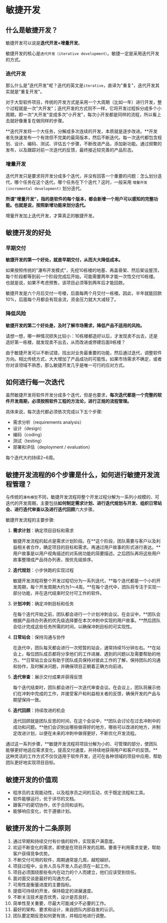 # 敏捷开发

## 什么是敏捷开发？

敏捷开发可以说是**迭代开发+增量开发**。

敏捷开发的核心是`迭代开发（iterative development）`。敏捷一定是采用迭代开发的方式。

### 迭代开发

那么什么是"迭代开发"呢？迭代的英文是`iterative`，直译为"重复"，迭代开发其实就是"重复开发"。

对于大型软件项目，传统的开发方式是采用一个大周期（比如一年）进行开发，整个过程就是一次"大开发"；迭代开发的方式则不一样，它将开发过程拆分成多个小周期，即一次"大开发"变成多次"小开发"，每次小开发都是同样的流程，所以看上去就好像重复在做同样的步骤。

**迭代开发将一个大任务，分解成多次连续的开发，本质就是逐步改进。**开发者先快速发布一个有效但不完美的最简版本，然后不断迭代。每一次迭代都包含规划、设计、编码、测试、评估五个步骤，不断改进产品，添加新功能。通过频繁的发布，以及跟踪对前一次迭代的反馈，最终接近较完善的产品形态。

### 增量开发

迭代开发只是要求将开发分成多个迭代，并没有回答一个重要的问题：怎么划分迭代，哪个任务在这个迭代，哪个任务在下个迭代？这时，一般采用 `增量开发(incremental development)` 划分迭代。

**所谓"增量开发"，指的是软件的每个版本，都会新增一个用户可以感知的完整功能。也就是说，按照新增功能来划分迭代。**

增量开发加上迭代开发，才算真正的敏捷开发。

## 敏捷开发的好处

### 早期交付

**敏捷开发的第一个好处，就是早期交付，从而大大降低成本。**

如果按照传统的"瀑布开发模式"，先挖10栋楼的地基、再盖骨架、然后架设屋顶，每个阶段都等到前一个阶段完成后开始，可能需要两年才能一次性交付10栋楼。也就是说，如果不考虑预售，该项目必须等到两年后才能回款。

敏捷开发是六个月后交付一号楼，后面每两个月交付一栋楼。因此，半年就能回款10%，后面每个月都会有现金流，资金压力就大大减轻了。

### 降低风险

**敏捷开发的第二个好处是，及时了解市场需求，降低产品不适用的风险。**

请想一想，哪一种情况损失比较小：10栋楼都造好以后，才发现卖不出去，还是造好第一栋楼，就发现卖不出去，从而改进或停建后面9栋楼？

由于敏捷开发可以不断试错，找出对业务最重要的功能，然后通过迭代，调整软件方向。相比传统方式，大大增加了产品成功的可能性。如果市场需求不确定，或者你对该领域不熟悉，那么敏捷开发几乎是唯一可行的应对方式。

## 如何进行每一次迭代

虽然敏捷开发将软件开发分成多个迭代，但是也要求，**每次迭代都是一个完整的软件开发周期，必须按照软件工程的方法论，进行正规的流程管理。**

具体来说，每次迭代都必须依次完成以下五个步骤:

- 需求分析（requirements analysis）
- 设计（design）
- 编码（coding）
- 测试（testing）
- 部署和评估（deployment / evaluation）

每个迭代大约持续2~6周。

## 敏捷开发流程的6个步骤是什么，如何进行敏捷开发流程管理？

与传统的`瀑布模型`不同，敏捷开发流程将整个开发过程分解为一系列小规模的、可迭代的开发周期，主要包括**如何制定需求计划、进行迭代规划与开发、组织日常站会、进行迭代审查以及进行迭代回顾**六大步骤。

敏捷开发流程的主要步骤:

1. **需求计划**：确定项目目标和需求

   敏捷开发流程的起点是需求计划阶段。在**这个阶段，团队需要与客户以及利益相关者合作，确定项目的目标和需求。再通过用户故事的形式进行表达。**用户故事是以用户视角描述的对系统功能的简要描述。之后团队再将这些用户故事整理成产品待办列表，按优先级排序。

2. **迭代规划**：小步快跑的实现过程

   敏捷开发流程将整个开发过程切分为一系列迭代，**每个迭代都是一个小的开发周期，每个开发周期大约为1～4周。**在每个迭代中，团队将专注于实现一部分功能，并在迭代结束时交付可工作的软件。

3. **计划冲刺**：确定冲刺目标和任务

   在每个迭代开始之前，团队都会进行一个计划冲刺会议。在会议中，**团队会根据产品待办列表的优先级选择要在本次冲刺中实现的用户故事。**然后团队会估计完成这些任务所需的时间，以确保冲刺目标的可实现性。

4. **日常站会**：保持沟通与协作

   在迭代中，团队每天都会进行一次短暂的站会，通常持续15分钟左右。**在站会上，每位团队成员都将分享他们的工作进展、遇到的问题以及需要帮助的地方。**日常站立会议有助于团队成员保持对彼此工作的了解，保持团队的沟通和协作，及时解决问题，并确保项目正朝着正确方向前进。

5. **迭代审查**：展示交付成果并获得反馈

   每个迭代结束时，团队都会进行一次迭代审查会议。在会议上，团队将展示他们在冲刺中完成的工作，并接受客户和利益相关者的反馈，确保开发的产品与期望保持一致。

6. **迭代回顾**：持续改进的机会

   迭代回顾就是团队反思的时间，在这个会议中，**团队会讨论在过去冲刺中的成功和问题。**他们会识别出哪些做得好的地方，哪些可以改进的地方，并制定改进计划，以便在未来的冲刺中做得更好，不断优化开发流程。

通过这一系列步骤，**敏捷开发流程将项目分解为小的、可管理的部分，使团队能够更好地适应需求变化，提高交付速度，并持续地获得用户和客户的反馈。**这种灵活的工作方式不仅仅适用于软件开发，还可在各种领域的项目中应用，帮助团队更好地实现项目目标。

## 敏捷开发的价值观

- 程序员的主观能动性，以及程序员之间的互动，优于既定流程和工具。
- 软件能够运行，优于详尽的文档。
- 跟客户的密切协作，优于合同和谈判。
- 能够响应变化，优于遵循计划。

## 敏捷开发的十二条原则

1. 通过早期和持续交付有价值的软件，实现客户满意度。
2. 欢迎不断变化的需求，即使是在项目开发的后期。要善于利用需求变更，帮助客户获得竞争优势。
3. 不断交付可用的软件，周期通常是几周，越短越好。
4. 项目过程中，业务人员与开发人员必须在一起工作。
5. 项目必须围绕那些有内在动力的个人而建立，他们应该受到信任。
6. 面对面交谈是最好的沟通方式。
7. 可用性是衡量进度的主要指标。
8. 提倡可持续的开发，保持稳定的进展速度。
9. 不断关注技术是否优秀，设计是否良好。
10. 简单性至关重要，尽最大可能减少不必要的工作。
11. 最好的架构、要求和设计，来自团队内部自发的认识。
12. 团队要定期反思如何更有效，并相应地进行调整。
